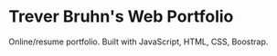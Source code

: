 # Trever Bruhn's Web Portfolio
Online/resume portfolio. 
Built with JavaScript, HTML, CSS, Boostrap.
